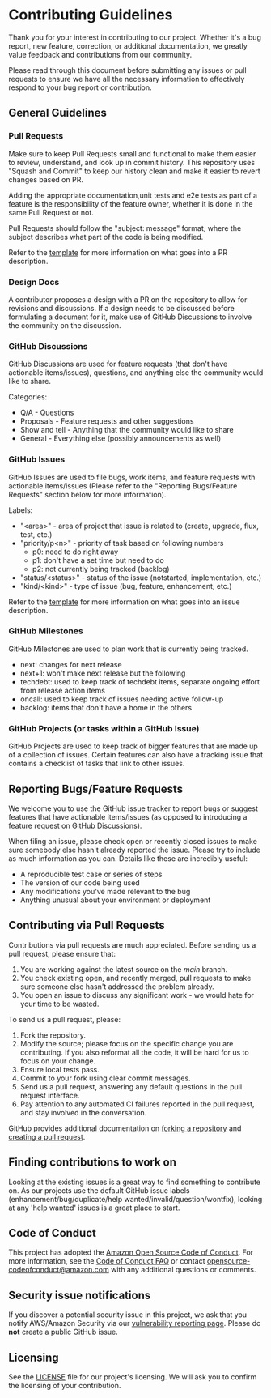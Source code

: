 # Contributing Guidelines

Thank you for your interest in contributing to our project. Whether it's a bug report, new feature, correction, or additional
documentation, we greatly value feedback and contributions from our community.

Please read through this document before submitting any issues or pull requests to ensure we have all the necessary
information to effectively respond to your bug report or contribution.

## General Guidelines

### Pull Requests

Make sure to keep Pull Requests small and functional to make them easier to review, understand, and look up in commit history.
This repository uses "Squash and Commit" to keep our history clean and make it easier to revert changes based on PR.

Adding the appropriate documentation,unit tests and e2e tests as part of a feature is the responsibility of the
feature owner, whether it is done in the same Pull Request or not.

Pull Requests should follow the "subject: message" format, where the subject describes what part of the code is being
modified.

Refer to the [template](https://github.com/aws/eks-anywhere/blob/main/.github/PULL_REQUEST_TEMPLATE.md) for more information on what goes into a PR description.

### Design Docs

A contributor proposes a design with a PR on the repository to allow for revisions and discussions.
If a design needs to be discussed before formulating a document for it, make use of GitHub Discussions to
involve the community on the discussion.

### GitHub Discussions

GitHub Discussions are used for feature requests (that don't have actionable items/issues), questions, and anything else
the community would like to share.

Categories:
* Q/A - Questions
* Proposals - Feature requests and other suggestions
* Show and tell - Anything that the community would like to share
* General - Everything else (possibly announcements as well)

### GitHub Issues

GitHub Issues are used to file bugs, work items, and feature requests with actionable items/issues (Please refer to the "Reporting Bugs/Feature Requests" section below for more information).

Labels:
* "\<area\>" - area of project that issue is related to (create, upgrade, flux, test, etc.)
* "priority/p\<n\>" - priority of task based on following numbers
  * p0: need to do right away
  * p1: don't have a set time but need to do
  * p2: not currently being tracked (backlog)
* "status/\<status\>" - status of the issue (notstarted, implementation, etc.)
* "kind/\<kind\>" - type of issue (bug, feature, enhancement, etc.)

Refer to the [template](https://github.com/aws/eks-anywhere/tree/main/.github/ISSUE_TEMPLATE) for more information on what goes into an issue description.

### GitHub Milestones

GitHub Milestones are used to plan work that is currently being tracked.

* next: changes for next release
* next+1: won't make next release but the following
* techdebt: used to keep track of techdebt items, separate ongoing effort from release action items
* oncall: used to keep track of issues needing active follow-up
* backlog: items that don't have a home in the others

### GitHub Projects (or tasks within a GitHub Issue)

GitHub Projects are used to keep track of bigger features that are made up of a collection of issues.
Certain features can also have a tracking issue that contains a checklist of tasks that
link to other issues.

## Reporting Bugs/Feature Requests

We welcome you to use the GitHub issue tracker to report bugs or suggest features that have actionable items/issues
(as opposed to introducing a feature request on GitHub Discussions).

When filing an issue, please check open or recently closed issues to make sure somebody else hasn't already
reported the issue. Please try to include as much information as you can. Details like these are incredibly useful:

* A reproducible test case or series of steps
* The version of our code being used
* Any modifications you've made relevant to the bug
* Anything unusual about your environment or deployment

## Contributing via Pull Requests
Contributions via pull requests are much appreciated. Before sending us a pull request, please ensure that:

1. You are working against the latest source on the *main* branch.
2. You check existing open, and recently merged, pull requests to make sure someone else hasn't addressed the problem already.
3. You open an issue to discuss any significant work - we would hate for your time to be wasted.

To send us a pull request, please:

1. Fork the repository.
2. Modify the source; please focus on the specific change you are contributing. If you also reformat all the code, it will be hard for us to focus on your change.
3. Ensure local tests pass.
4. Commit to your fork using clear commit messages.
5. Send us a pull request, answering any default questions in the pull request interface.
6. Pay attention to any automated CI failures reported in the pull request, and stay involved in the conversation.

GitHub provides additional documentation on [forking a repository](https://help.github.com/articles/fork-a-repo/) and
[creating a pull request](https://help.github.com/articles/creating-a-pull-request/).


## Finding contributions to work on
Looking at the existing issues is a great way to find something to contribute on. As our projects use the default GitHub issue labels (enhancement/bug/duplicate/help wanted/invalid/question/wontfix), looking at any 'help wanted' issues is a great place to start.


## Code of Conduct
This project has adopted the [Amazon Open Source Code of Conduct](https://aws.github.io/code-of-conduct).
For more information, see the [Code of Conduct FAQ](https://aws.github.io/code-of-conduct-faq) or contact
opensource-codeofconduct@amazon.com with any additional questions or comments.


## Security issue notifications
If you discover a potential security issue in this project, we ask that you notify AWS/Amazon Security via our [vulnerability reporting page](http://aws.amazon.com/security/vulnerability-reporting/). Please do **not** create a public GitHub issue.


## Licensing

See the [LICENSE](LICENSE) file for our project's licensing. We will ask you to confirm the licensing of your contribution.
